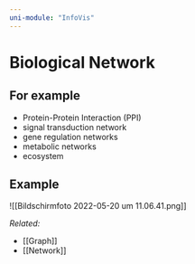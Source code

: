 ```yaml
---
uni-module: "InfoVis"
---
```


# Biological Network

## For example

- Protein-Protein Interaction (PPI)
- signal transduction network
- gene regulation networks
- metabolic networks
- ecosystem

## Example

![[Bildschirmfoto 2022-05-20 um 11.06.41.png]]

_Related:_

- [[Graph]]
- [[Network]]
